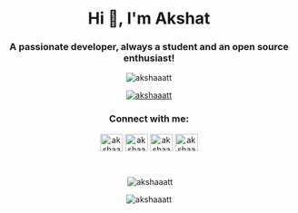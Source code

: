 <h1 align="center">Hi 👋, I'm Akshat</h1>
<h3 align="center">A passionate developer, always a student and an open source enthusiast!</h3>

<p align="center"> <img src="https://komarev.com/ghpvc/?username=akshaaatt&label=Profile%20views&color=0e75b6&style=flat" alt="akshaaatt" /> </p>

<p align="center"> <a href="https://github.com/ryo-ma/github-profile-trophy"><img src="https://github-profile-trophy.vercel.app/?username=akshaaatt&theme=darkhub" alt="akshaaatt" /></a> </p>
<h3 align="center">Connect with me:</h3>
<p align="center">
<a href="https://linkedin.com/in/akshaaatt" target="blank"><img align="center" src="https://cdn.worldvectorlogo.com/logos/linkedin-icon-2.svg" alt="akshaaatt" height="30" width="40" /></a>
<a href="https://www.youtube.com/channel/UCbUnaNpFs7Xpjq_Y9n7IYqw" target="blank"><img align="center" src="https://upload.wikimedia.org/wikipedia/commons/0/09/YouTube_full-color_icon_%282017%29.svg" alt="akshaaatt" height="30" width="40" /></a>
<a href="https://stackoverflow.com/users/14790459/akshat-tiwari" target="blank"><img align="center" src="https://cdn.worldvectorlogo.com/logos/stack-overflow.svg" alt="akshaaatt" height="30" width="40" /></a>
 <a href="https://medium.com/@akshaaatt" target="blank"><img align="center" src="https://cdn.worldvectorlogo.com/logos/medium-m-2.svg" alt="akshaaatt" height="30" width="40" /></a>

<!-- <a href="https://codeforces.com/profile/akshaaatt" target="blank"><img align="center" src="https://art.npanuhin.me/SVG/Codeforces/Codeforces.colored.svg" alt="akshaaatt" height="30" width="40" /></a> -->
</p>
<br>

<p align="center">&nbsp;<img align="center" src="https://github-readme-stats.vercel.app/api?username=akshaaatt&show_icons=true&locale=en&theme=radical" alt="akshaaatt" /></p>
<p align="center"><img align="center" src="https://github-readme-streak-stats.herokuapp.com/?user=akshaaatt&theme=dark" alt="akshaaatt" /></p>

